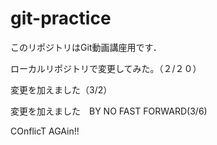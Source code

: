 # git-practice
このリポジトリはGit動画講座用です．

ローカルリポジトリで変更してみた。（２/２０）

変更を加えました（3/2）

変更を加えました　BY NO FAST FORWARD(3/6)

COnflicT AGAin!!